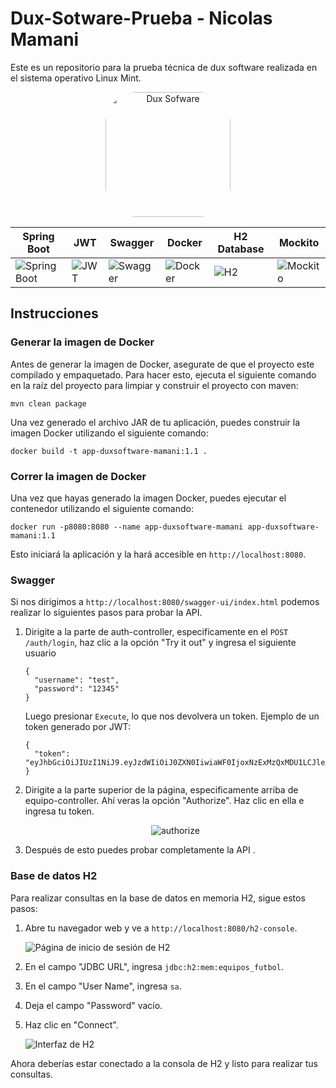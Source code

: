 # Dux-Sotware-Prueba - Nicolas Mamani
Este es un repositorio para la prueba técnica de dux software realizada en el sistema operativo Linux Mint.

<div style="text-align:center;">
  <img src="https://res.cloudinary.com/dttgwvnoe/image/upload/v1711340504/Iconos/logoduxazul_zbg5y9.png" alt="Dux Sofware" width="200" style="border-radius: 25%;" />
</div>

| Spring Boot | JWT | Swagger | Docker | H2 Database                                                                                              | Mockito      |
|-------------|-----|---------|--------|----------------------------------------------------------------------------------------------------------|--------------|
| ![Spring Boot](https://res.cloudinary.com/dttgwvnoe/image/upload/v1711340017/Iconos/uhunhonoxlwpkcxm5luh.webp) | ![JWT](https://res.cloudinary.com/dttgwvnoe/image/upload/v1711340096/Iconos/jwt-icon_r3jf8x.png) | ![Swagger](https://res.cloudinary.com/dttgwvnoe/image/upload/v1711340168/Iconos/swagger-icon_iato1w.png) | ![Docker](https://res.cloudinary.com/dttgwvnoe/image/upload/v1711340248/Iconos/Docker-Logo_bmbgwl.png) | ![H2](https://res.cloudinary.com/dttgwvnoe/image/upload/v1711340319/Iconos/h2-database-icon_kymrzm.webp) | ![Mockito](https://res.cloudinary.com/dttgwvnoe/image/upload/v1711395151/mockito-icon_xvj7pi.jpg) |

## Instrucciones
### Generar la imagen de Docker
Antes de generar la imagen de Docker, asegurate de que el proyecto este compilado y empaquetado.
Para hacer esto, ejecuta el siguiente comando en la raíz del proyecto para limpiar y construir el proyecto con maven:
```
mvn clean package
```
Una vez generado el archivo JAR de tu aplicación, puedes construir la imagen Docker utilizando el siguiente comando:
```
docker build -t app-duxsoftware-mamani:1.1 .
```
### Correr la imagen de Docker
Una vez que hayas generado la imagen Docker, puedes ejecutar el contenedor utilizando el siguiente comando:
```
docker run -p8080:8080 --name app-duxsoftware-mamani app-duxsoftware-mamani:1.1
```
Esto iniciará la aplicación y la hará accesible en `http://localhost:8080`.

### Swagger
Si nos dirigimos a `http://localhost:8080/swagger-ui/index.html` podemos realizar lo siguientes pasos para probar la API.

1. Dirigite a la parte de auth-controller, especificamente en el `POST /auth/login`, haz clic a la opción "Try it out" y ingresa el siguiente usuario
    ```
    {
      "username": "test",
      "password": "12345"
    }
    ```
    Luego presionar `Execute`, lo que nos devolvera un token. Ejemplo de un token generado por JWT:
    ```
    {
      "token": "eyJhbGciOiJIUzI1NiJ9.eyJzdWIiOiJ0ZXN0IiwiaWF0IjoxNzExMzQxMDU1LCJleHAiOjE3MTEzNDI0OTV9.X1O79ye833whetiASNrd7pWJzm8W9DGDN4g6V7Hv3Cc"
    }
    ```
2. Dirigite a la parte superior de la página, especificamente arriba de equipo-controller. Ahí veras la opción "Authorize".
    Haz clic en ella e ingresa tu token.

   <p style="text-align: center;">
    <img src="https://res.cloudinary.com/dttgwvnoe/image/upload/v1711341197/Iconos/captura-3-swagger_bubgx6.png" alt="authorize" />
   </p>
3. Después de esto puedes probar completamente la API .

### Base de datos H2

Para realizar consultas en la base de datos en memoria H2, sigue estos pasos:

1. Abre tu navegador web y ve a `http://localhost:8080/h2-console`.

   ![Página de inicio de sesión de H2](https://res.cloudinary.com/dttgwvnoe/image/upload/v1711368644/Iconos/login-h2-database_h1zmgn.png)

2. En el campo "JDBC URL", ingresa `jdbc:h2:mem:equipos_futbol`.

3. En el campo "User Name", ingresa `sa`.

4. Deja el campo "Password" vacío.

5. Haz clic en "Connect".

   ![Interfaz de H2](https://res.cloudinary.com/dttgwvnoe/image/upload/v1711368654/Iconos/captura-h2-database_r7wsyf.png)

Ahora deberías estar conectado a la consola de H2 y listo para realizar tus consultas.
